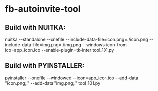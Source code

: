 # fb-autoinvite-tool

## Build with NUITKA:

nuitka --standalone --onefile --include-data-file=icon.png=./icon.png --include-data-file=img.png=./img.png --windows-icon-from-ico=app_icon.ico --enable-plugin=tk-inter tool_101.py

## Build with PYINSTALLER:

pyinstaller --onefile --windowed --icon=app_icon.ico --add-data "icon.png;." --add-data "img.png;." tool_101.py
